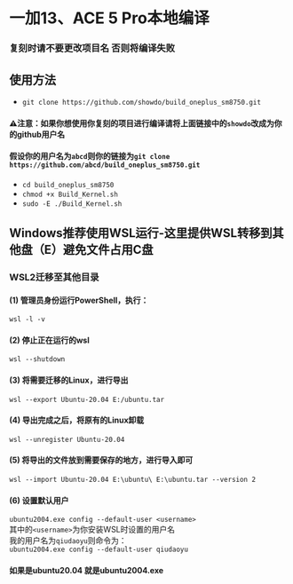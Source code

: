 # 一加13、ACE 5 Pro本地编译<br>
### 复刻时请不要更改项目名 否则将编译失败
## 使用方法<br>
* `git clone https://github.com/showdo/build_oneplus_sm8750.git`<br>
#### ⚠️注意：如果你想使用你复刻的项目进行编译请将上面链接中的``showdo``改成为你的github用户名<br>
#### 假设你的用户名为``abcd``则你的链接为``git clone https://github.com/abcd/build_oneplus_sm8750.git``<br>
* ``cd build_oneplus_sm8750``<br>
* ``chmod +x Build_Kernel.sh``<br>
* ``sudo -E ./Build_Kernel.sh``<br>
## Windows推荐使用WSL运行-这里提供WSL转移到其他盘（E）避免文件占用C盘<br>
### WSL2迁移至其他目录<br>
#### (1) 管理员身份运行PowerShell，执行：<br>
``wsl -l -v``<br>
#### (2) 停止正在运行的wsl<br>

``wsl --shutdown``<br>

#### (3) 将需要迁移的Linux，进行导出<br>

``wsl --export Ubuntu-20.04 E:/ubuntu.tar``<br>

#### (4) 导出完成之后，将原有的Linux卸载<br>

``wsl --unregister Ubuntu-20.04``<br>

#### (5) 将导出的文件放到需要保存的地方，进行导入即可<br>

``wsl --import Ubuntu-20.04 E:\ubuntu\ E:\ubuntu.tar --version 2``<br>

#### (6) 设置默认用户<br>
``ubuntu2004.exe config --default-user <username>  ``<br>
其中的``<username>``为你安装WSL时设置的用户名<br>
我的用户名为``qiudaoyu``则命令为：<br>
``ubuntu2004.exe config --default-user qiudaoyu  ``<br>
#### 如果是ubuntu20.04 就是ubuntu2004.exe<br>
